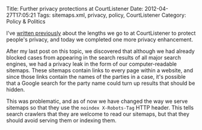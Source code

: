 Title: Further privacy protections at CourtListener
Date: 2012-04-27T17:05:21
Tags: sitemaps.xml, privacy, policy, CourtListener
Category: Policy & Politics


I've [written previously][1] about the lengths we go to at CourtListener to
protect people's privacy, and today we completed one more privacy enhancement. 

After my last post on this topic, we discovered that although we had 
already blocked cases from appearing in the search results of all major 
search engines, we had a privacy leak in the form of our computer-readable 
sitemaps. These sitemaps contain links to every page within a website, 
and since those links contain the names of the parties in a case, 
it's possible that a Google search for the party name could turn up results
that should be hidden.

This was problematic, and as of now we have changed the way we serve 
sitemaps so that they use the `noindex X-Robots-Tag` HTTP header. This tells 
search crawlers that they are welcome to read our sitemaps, 
but that they should avoid serving them or indexing them.

[1]: {filename}/respecting-privacy-while-providing-hundreds-of-thousands-of-public-documents.md

